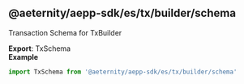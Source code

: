 <a id="module_@aeternity/aepp-sdk/es/tx/builder/schema"></a>

## @aeternity/aepp-sdk/es/tx/builder/schema
Transaction Schema for TxBuilder

**Export**: TxSchema  
**Example**  
```js
import TxSchema from '@aeternity/aepp-sdk/es/tx/builder/schema'
```
